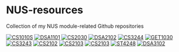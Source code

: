 # NUS-resources
Collection of my NUS module-related Github repositories

[![CS1010S](https://github-readme-stats.vercel.app/api/pin/?theme=omni&username=RussellDash332&repo=cs1010s-finals-template)](https://github.com/RussellDash332/cs1010s-finals-template)
[![DSA1101](https://github-readme-stats.vercel.app/api/pin/?theme=omni&username=RussellDash332&repo=DSA1101)](https://github.com/RussellDash332/DSA1101)
[![CS2030](https://github-readme-stats.vercel.app/api/pin/?theme=omni&username=RussellDash332&repo=CS2030)](https://github.com/RussellDash332/CS2030)
[![DSA2102](https://github-readme-stats.vercel.app/api/pin/?theme=omni&username=RussellDash332&repo=DSA2102)](https://github.com/RussellDash332/DSA2102)
[![CS3244](https://github-readme-stats.vercel.app/api/pin/?theme=omni&username=RussellDash332&repo=CS3244-Twemoji)](https://github.com/RussellDash332/CS3244-Twemoji)
[![GET1030](https://github-readme-stats.vercel.app/api/pin/?theme=omni&username=RussellDash332&repo=GET1030)](https://github.com/RussellDash332/GET1030)
[![CS3243](https://github-readme-stats.vercel.app/api/pin/?theme=omni&username=RussellDash332&repo=CS3243-Projects)](https://github.com/RussellDash332/CS3243-Projects)
[![CS2102](https://github-readme-stats.vercel.app/api/pin/?theme=omni&username=RussellDash332&repo=cs2102-team100)](https://github.com/RussellDash332/cs2102-team100)
[![CS2103](https://github-readme-stats.vercel.app/api/pin/?theme=omni&username=RussellDash332&repo=Stashy)](https://github.com/RussellDash332/Stashy)
[![CS2103](https://github-readme-stats.vercel.app/api/pin/?theme=omni&username=RussellDash332&repo=FypManager)](https://github.com/RussellDash332/FypManager)
[![ST4248](https://github-readme-stats.vercel.app/api/pin/?theme=omni&username=RussellDash332&repo=ST4248-Project)](https://github.com/RussellDash332/ST4248-Project)
[![DSA3102](https://github-readme-stats.vercel.app/api/pin/?theme=omni&username=RussellDash332&repo=DSA3102)](https://github.com/RussellDash332/DSA3102)
<!--
[![ST2132](https://github-readme-stats.vercel.app/api/pin/?theme=omni&username=RussellDash332&repo=ST2132-bot)](https://github.com/RussellDash332/ST2132-bot)
-->
